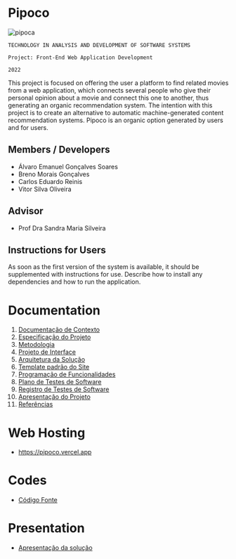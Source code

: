 # Pipoco

![pipoca](https://user-images.githubusercontent.com/13721147/200435536-627747a1-9096-4b63-8feb-06c3f0055eaf.png)

`TECHNOLOGY IN ANALYSIS AND DEVELOPMENT OF SOFTWARE SYSTEMS`

`Project: Front-End Web Application Development`

`2022`

This project is focused on offering the user a platform to find related movies from a web application, which connects several people who give their personal opinion about a movie and connect this one to another, thus generating an organic recommendation system. The intention with this project is to create an alternative to automatic machine-generated content recommendation systems. Pipoco is an organic option generated by users and for users.

## Members / Developers

* Álvaro Emanuel Gonçalves Soares
* Breno Morais Gonçalves
* Carlos Eduardo Reinis
* Vitor Silva Oliveira

## Advisor

* Prof Dra Sandra Maria Silveira

## Instructions for Users

As soon as the first version of the system is available, it should be supplemented with instructions for use. Describe how to install any dependencies and how to run the application.

# Documentation

<ol>
<li><a href="docs/01-Documentação de Contexto.md"> Documentação de Contexto</a></li>
<li><a href="docs/02-Especificação do Projeto.md"> Especificação do Projeto</a></li>
<li><a href="docs/03-Metodologia.md"> Metodologia</a></li>
<li><a href="docs/04-Projeto de Interface.md"> Projeto de Interface</a></li>
<li><a href="docs/05-Arquitetura da Solução.md"> Arquitetura da Solução</a></li>
<li><a href="docs/06-Template padrão do Site.md"> Template padrão do Site</a></li>
<li><a href="docs/07-Programação de Funcionalidades.md"> Programação de Funcionalidades</a></li>
<li><a href="docs/08-Plano de Testes de Software.md"> Plano de Testes de Software</a></li>
<li><a href="docs/09-Registro de Testes de Software.md"> Registro de Testes de Software</a></li>
<li><a href="docs/10-Apresentação do Projeto.md"> Apresentação do Projeto</a></li>
<li><a href="docs/11-Referências.md"> Referências</a></li>
</ol>

# Web Hosting

* https://pipoco.vercel.app

# Codes

* <a href="src/README.md">Código Fonte</a>

# Presentation

* <a href="presentation/README.md">Apresentação da solução</a>
